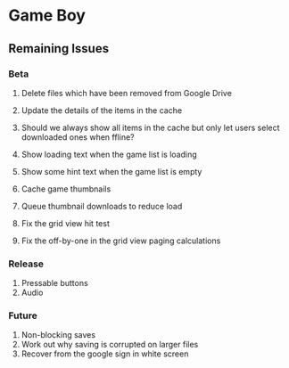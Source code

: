 # Game Boy

## Remaining Issues

### Beta

1. Delete files which have been removed from Google Drive
2. Update the details of the items in the cache
3. Should we always show all items in the cache but only let users select downloaded ones when ffline?
4. Show loading text when the game list is loading
5. Show some hint text when the game list is empty
6. Cache game thumbnails
7. Queue thumbnail downloads to reduce load

8. Fix the grid view hit test
9. Fix the off-by-one in the grid view paging calculations

### Release

1. Pressable buttons
2. Audio

### Future

1. Non-blocking saves
2. Work out why saving is corrupted on larger files
3. Recover from the google sign in white screen

